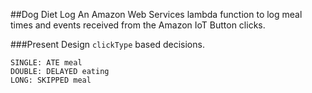 ##Dog Diet Log
An Amazon Web Services lambda function to log meal times and events received from the Amazon IoT Button clicks.

###Present Design
`clickType` based decisions. 
    
    SINGLE: ATE meal
    DOUBLE: DELAYED eating
    LONG: SKIPPED meal